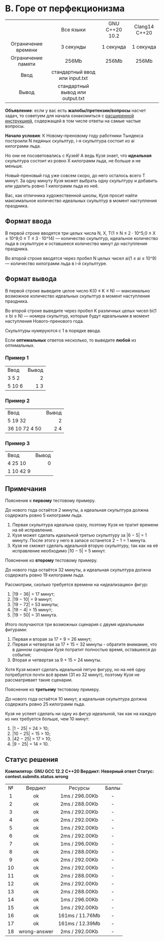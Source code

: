 # B. Горе от перфекционизма

|                     |                                  |                |               |
| :-----------------: | :------------------------------: | :------------: | :-----------: |
|                     |            Все языки             | GNU C++20 10.2 | Clang14 C++20 |
| Ограничение времени |            3 секунды             |   1 секунда    |   1 секунда   |
| Ограничение памяти  |              256Mb               |     256Mb      |     256Mb     |
|        Ввод         |  стандартный ввод или input.txt  |
|        Вывод        | стандартный вывод или output.txt |

<b>Объявление</b>: если у вас есть <b>жалобы/претензии/вопросы</b> насчет задач, то советуем для начала ознакомиться с [расширенной инструкцией](https://contest.yandex.ru/contest/44525/enter/?retPage=), содержащей в том числе ответы на самые частые вопросы.

<b>Начало условия</b>: К Новому-преновому году работники Тындекса построили N ледяных скульптур, i-я скульптура состоит из ai килограмм льда.

Но они не посоветовались с Кузей! А ведь Кузя знает, что <b>идеальная</b> скульптура состоит из ровно X килограмм льда, не больше и не меньше.

Новый-преновый год уже совсем скоро, до него осталось всего T минут. За одну минуту Кузя может выбрать одну скульптуру и добавить или удалить ровно 1 килограмм льда из неё.

Вас, как отличника художественной школы, Кузя просит найти максимальное количество идеальных скульптур в момент наступления праздника.

## Формат ввода

В первой строке вводятся три целых числа N, X, T(1 ≤ N ≤ 2 ⋅ 10^5;0 ≤ X ≤ 10^9;0 ≤ T ≤ 3 ⋅ 10^14) — количество скульптур, идеальное количество льда в скульптуре и оставшееся количество минут до наступления праздника.

Во второй строке вводятся через пробел N целых чисел ai(1 ≤ ai ≤ 10^9) — количество килограмм льда в i-й скульптуре.

## Формат вывода

В первой строке выведите целое число K(0 ≤ K ≤ N) — максимально возможное количество идеальных скульптур в момент наступления праздника.

Во второй строке выведите через пробел K различных целых чисел bi(1 ≤ bi ≤ N) — номера скульптур, которые будут идеальными в момент наступления Нового-пренового года.

Скульптуры нумеруются с 1 в порядке ввода.

Если <b>оптимальных</b> ответов несколько, то выведите <b>любой</b> из оптимальных.

### Пример 1

|        |       |
| :----- | ----: |
| Ввод   | Вывод |
| 3 5 2  |     2 |
| 5 10 6 |   1 3 |

### Пример 2

|               |       |
| :------------ | ----: |
| Ввод          | Вывод |
| 5 19 32       |     2 |
| 36 10 72 4 50 |   2 4 |

### Пример 3

|           |       |
| :-------- | ----: |
| Ввод      | Вывод |
| 4 25 10   |   0   |
| 1 10 42 9 |       |

## Примечания

Пояснение к <b>первому</b> тестовому примеру.

До нового года остаётся 2 минуты, а идеальная скульптура должна содержать ровно 5 килограмм льда.

1. Первая скульптура идеальна сразу, поэтому Кузя не тратит времени на её исправление.
2. Кузя может сделать идеальной третью скульптуру за |6 − 5| = 1 минуту. После этого у него в запасе останется 2 − 1 = 1 минута.
3. Кузя не сможет сделать идеальной вторую скульптуру, так как на её исправление необходимо |10 − 5| = 5 минут.

Пояснение ко <b>второму</b> тестовому примеру.

До нового года остаётся 32 минуты, а идеальная скульптура должна содержать ровно 19 килограмм льда.

Рассмотрим, сколько требуется времени на «идеализацию» фигур:

1.  |19 − 36| = 17 минут;
2.  |19 − 10| = 9 минут;
3.  |19 − 72| = 53 минуты;
4.  |19 − 4| = 15 минут;
5.  |19 − 50| = 31 минута.

Итого получаются три возможных сценария с двумя идеальными фигурами:

1.  Первая и вторая за 17 + 9 = 26 минут;
2.  Первая и четвертая за 17 + 15 = 32 минуты - обратите внимание, что в данном сценарии Кузя потратит полностью время, оставшееся до события;
3.  Вторая и четвертая за 9 + 15 = 24 минуты.

Хотя Кузя может сделать идеальной пятую фигуру, но на неё одну потребуется почти всё время (31 из 32 минут), поэтому Кузя не рассматривает такие сценарии.

Пояснение ко <b>третьему</b> тестовому примеру.

До нового года остаётся 10 минут, а идеальная скульптура должна содержать ровно 25 килограмм льда.

Кузя не успеет сделать ни одну из фигур идеальной, так как на каждую из них требуется больше, чем 10 минут:

1. |1 − 25| = 24 > 10;
2. |10 − 25| = 15 > 10;
3. |42 − 25| = 17 > 10;
4. |9 − 25| = 14 > 10.

## Статус решения

<b>Компилятор: GNU GCC 12.2 C++20
Вердикт: Неверный ответ
Статус: contest.submits.status.wrong</b>

|     |              |                 |       |
| :-: | :----------: | :-------------: | :---: |
|  №  |   Вердикт    |     Ресурсы     | Баллы |
|  1  |      ok      | 1ms / 296.00Kb  |   -   |
|  2  |      ok      | 2ms / 288.00Kb  |   -   |
|  3  |      ok      | 2ms / 292.00Kb  |   -   |
|  4  |      ok      | 2ms / 292.00Kb  |   -   |
|  5  |      ok      | 1ms / 292.00Kb  |   -   |
|  6  |      ok      | 2ms / 292.00Kb  |   -   |
|  7  |      ok      | 1ms / 296.00Kb  |   -   |
|  8  |      ok      | 2ms / 288.00Kb  |   -   |
|  9  |      ok      | 2ms / 292.00Kb  |   -   |
| 10  |      ok      | 2ms / 292.00Kb  |   -   |
| 11  |      ok      | 2ms / 288.00Kb  |   -   |
| 12  |      ok      | 2ms / 292.00Kb  |   -   |
| 13  |      ok      | 2ms / 288.00Kb  |   -   |
| 14  |      ok      | 1ms / 296.00Kb  |   -   |
| 15  |      ok      | 1ms / 292.00Kb  |   -   |
| 16  |      ok      | 161ms / 11.76Mb |   -   |
| 17  |      ok      | 161ms / 12.39Mb |   -   |
| 18  | wrong-answer | 2ms / 292.00Kb  |   -   |
